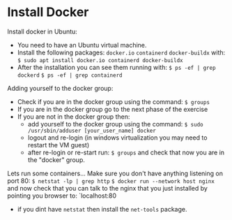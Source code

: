 # Install Docker

Install docker in Ubuntu:
* You need to have an Ubuntu virtual machine.
* Install the following packages:
    `docker.io`
    `containerd`
    `docker-buildx`
    with:
    `$ sudo apt install docker.io containerd docker-buildx`
* After the installation you can see them running with:
    `$ ps -ef | grep dockerd`
    `$ ps -ef | grep containerd`

Adding yourself to the docker group:
* Check if you are in the docker group using the command:
    `$ groups`
* If you are in the docker group go to the next phase of the exercise
* If you are not in the docker group then:
    * add yourself to the docker group using the command:
        `$ sudo /usr/sbin/adduser [your_user_name] docker`
    * logout and re-login (in windows virtualization you may need to restart the VM guest)
    * after re-login or re-start run:
        `$ groups`
    and check that now you are in the "docker" group.

Lets run some containers...
Make sure you don't have anything listening on port 80:
    `$ netstat -lp | grep http`
    `$ docker run --network host nginx`
and now check that you can talk to the nginx that you just installed by pointing
you browser to:
    `localhost:80

* if you dint have `netstat` then install the `net-tools` package.
